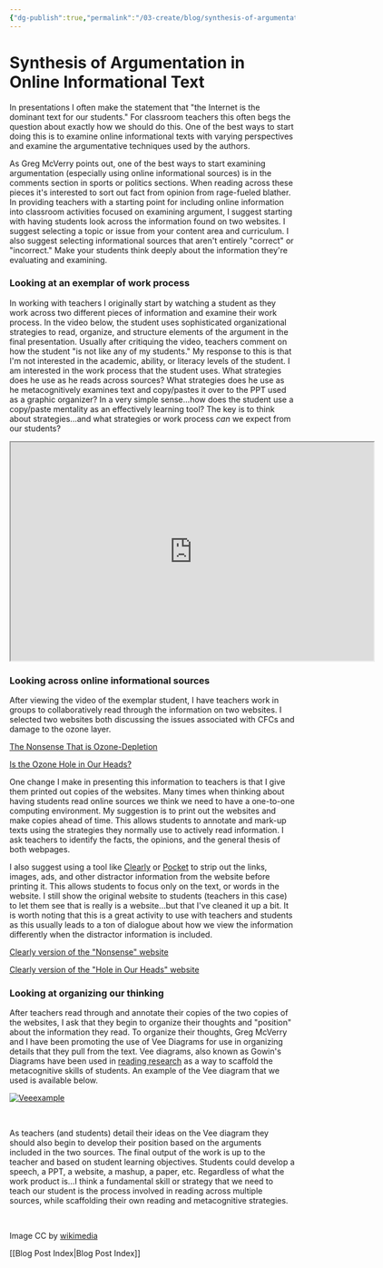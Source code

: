 ```yaml
---
{"dg-publish":true,"permalink":"/03-create/blog/synthesis-of-argumentation-in-online-informational-text/","title":"Synthesis of Argumentation in Online Informational Text","tags":["online-collaborative-inquiry","online-reading-comprehension","reading"]}
---
```


# Synthesis of Argumentation in Online Informational Text

In presentations I often make the statement that "the Internet is the dominant text for our students." For classroom teachers this often begs the question about exactly how we should do this. One of the best ways to start doing this is to examine online informational texts with varying perspectives and examine the argumentative techniques used by the authors.

As Greg McVerry points out, one of the best ways to start examining argumentation (especially using online informational sources) is in the comments section in sports or politics sections. When reading across these pieces it's interested to sort out fact from opinion from rage-fueled blather. In providing teachers with a starting point for including online information into classroom activities focused on examining argument, I suggest starting with having students look across the information found on two websites. I suggest selecting a topic or issue from your content area and curriculum. I also suggest selecting informational sources that aren't entirely "correct" or "incorrect." Make your students think deeply about the information they're evaluating and examining.

### Looking at an exemplar of work process

In working with teachers I originally start by watching a student as they work across two different pieces of information and examine their work process. In the video below, the student uses sophisticated organizational strategies to read, organize, and structure elements of the argument in the final presentation. Usually after critiquing the video, teachers comment on how the student "is not like any of my students." My response to this is that I'm not interested in the academic, ability, or literacy levels of the student. I am interested in the work process that the student uses. What strategies does he use as he reads across sources? What strategies does he use as he metacognitively examines text and copy/pastes it over to the PPT used as a graphic organizer? In a very simple sense...how does the student use a copy/paste mentality as an effectively learning tool? The key is to think about strategies...and what strategies or work process _can_ we expect from our students?

<iframe src="https://docs.google.com/file/d/0B4bnEbX-nqlobjFqQV9XVk0yejA/preview" height="385" width="640"></iframe>

### Looking across online informational sources

After viewing the video of the exemplar student, I have teachers work in groups to collaboratively read through the information on two websites. I selected two websites both discussing the issues associated with CFCs and damage to the ozone layer.

[The Nonsense That is Ozone-Depletion](http://www.ourcivilisation.com/ozone/king.htm)

[Is the Ozone Hole in Our Heads?](http://www.thedailybeast.com/newsweek/1993-10-10/is-the-ozone-hole-in-our-heads.html)

One change I make in presenting this information to teachers is that I give them printed out copies of the websites. Many times when thinking about having students read online sources we think we need to have a one-to-one computing environment. My suggestion is to print out the websites and make copies ahead of time. This allows students to annotate and mark-up texts using the strategies they normally use to actively read information. I ask teachers to identify the facts, the opinions, and the general thesis of both webpages.

I also suggest using a tool like [Clearly](http://evernote.com/clearly/) or [Pocket](http://getpocket.com/) to strip out the links, images, ads, and other distractor information from the website before printing it. This allows students to focus only on the text, or words in the website. I still show the original website to students (teachers in this case) to let them see that is really is a website...but that I've cleaned it up a bit. It is worth noting that this is a great activity to use with teachers and students as this usually leads to a ton of dialogue about how we view the information differently when the distractor information is included.

[Clearly version of the "Nonsense" website](https://www.evernote.com/shard/s2/sh/4898c0a0-21a2-4f89-ab1c-2c1851c3c06f/210644b462a3aeb8975063cab07daa94)

[Clearly version of the "Hole in Our Heads" website](https://www.evernote.com/shard/s2/sh/405fcb19-e61f-46d5-ba75-3a9101b00bce/3fa92f89cfad8eb33fcf091f144eb450)

### Looking at organizing our thinking

After teachers read through and annotate their copies of the two copies of the websites, I ask that they begin to organize their thoughts and "position" about the information they read. To organize their thoughts, Greg McVerry and I have been promoting the use of Vee Diagrams for use in organizing details that they pull from the text. Vee diagrams, also known as Gowin's Diagrams have been used in [reading research](http://library3.tnstate.edu/library/eresearch/ttl/tlfive.pdf) as a way to scaffold the metacognitive skills of students. An example of the Vee diagram that we used is available below.

[![Veeexample](images/Veeexample-300x228.jpg)](http://wiobyrne.com/wp-content/uploads/2013/09/Veeexample.jpg)

 

As teachers (and students) detail their ideas on the Vee diagram they should also begin to develop their position based on the arguments included in the two sources. The final output of the work is up to the teacher and based on student learning objectives. Students could develop a speech, a PPT, a website, a mashup, a paper, etc. Regardless of what the work product is...I think a fundamental skill or strategy that we need to teach our student is the process involved in reading across multiple sources, while scaffolding their own reading and metacognitive strategies.

 

Image CC by [wikimedia](http://commons.wikimedia.org/wiki/File:India_-_Kolkata_bamboo_scaffolding_-_3574.jpg)

[[Blog Post Index\|Blog Post Index]]